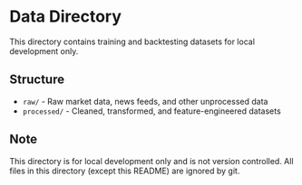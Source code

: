 # Data Directory

This directory contains training and backtesting datasets for local development only.

## Structure

- `raw/` - Raw market data, news feeds, and other unprocessed data
- `processed/` - Cleaned, transformed, and feature-engineered datasets

## Note

This directory is for local development only and is not version controlled.
All files in this directory (except this README) are ignored by git.
